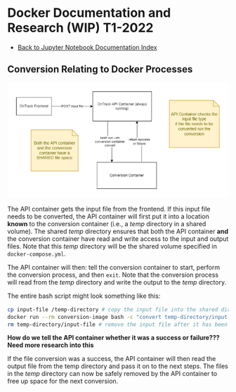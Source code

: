 # Docker Documentation and Research (WIP) T1-2022

- [Back to Jupyter Notebook Documentation Index](./Index.md)

## Conversion Relating to Docker Processes

[<img src="./docker_flow.png" />](./docker_flow.png)

The API container gets the input file from the frontend. If this input file needs to be converted, the API container will first put it into a location **known** to the conversion container (i.e., a *temp* directory in a shared volume). The shared *temp* directory ensures that both the API container **and** the conversion container have read and write access to the input and output files.
Note that this *temp* directory will be the shared volume specified in `docker-compose.yml`.

The API container will then: tell the conversion container to start, perform the conversion process, and then `exit`. Note that the conversion process will read from the *temp* directory and write the output to the *temp* directory.

The entire bash script might look something like this:

```sh
cp input-file /temp-directory # copy the input file into the shared directory 
docker run --rm conversion-image bash -c "convert temp-directory/input-file" # run the conversion container with the command to convert
rm temp-directory/input-file # remove the input file after it has been converted
```

**How do we tell the API container whether it was a success or failure??? Need more research into this**

If the file conversion was a success, the API container will then read the output file from the temp directory and pass it on to the next steps.
The files in the *temp* directory can now be safely removed by the API container to free up space for the next conversion.
